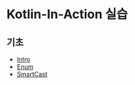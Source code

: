 # Kotlin-In-Action 실습

## 기초
* [Intro](src/main/kotlin/basic/Intro.kt)
* [Enum](src/main/kotlin/basic/EnumEx.kt)
* [SmartCast](src/main/kotlin/basic/SmartCastEx.kt)
